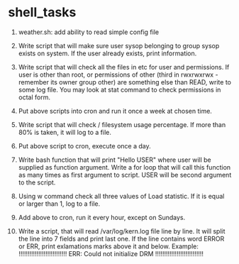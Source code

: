 # shell_tasks

 1. weather.sh: add ability to read simple config file

 2. Write script that will make sure user sysop belonging to group sysop exists on system. If the user already exists, print information.

 3. Write script that will check all the files in etc for user and permissions. If user is other than root, or permissions of 
   other (third in rwxrwxrwx - remember its owner group other) are something else than READ, write to some log file. 
   You may look at stat command to check permissions in octal form.

 4. Put above scripts into cron and run it once a week at chosen time.

 5. Write script that will check / filesystem usage percentage. If more than 80% is taken, it will log to a file. 

 6. Put above script to cron, execute once a day.

 7. Write bash function that will print "Hello USER" where user will be supplied as function argument. 
   Write a for loop that will call this function as many times as first argument to script. USER
   will be second argument to the script.

 8. Using w command check all three values of Load statistic. If it is equal or larger than 1, log to a file. 

 9. Add above to cron, run it every hour, except on Sundays.

10. Write a script, that will read /var/log/kern.log file line by line. It will split the line into 7 fields and print last one. 
    If the line contains word ERROR or ERR, print exlamations marks above it and below. 
    Example:
    !!!!!!!!!!!!!!!!!!!!!!!!!!!
    ERR: Could not initialize DRM
    !!!!!!!!!!!!!!!!!!!!!!!!!!! 
